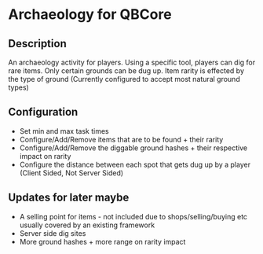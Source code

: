 # Archaeology for QBCore

## Description
An archaeology activity for players. Using a specific tool, players can dig for rare items. Only certain grounds can be dug up. Item rarity is effected by the type of ground (Currently configured to accept most natural ground types)

## Configuration
* Set min and max task times
* Configure/Add/Remove items that are to be found + their rarity
* Configure/Add/Remove the diggable ground hashes + their respective impact on rarity
* Configure the distance between each spot that gets dug up by a player (Client Sided, Not Server Sided)

## Updates for later maybe
* A selling point for items - not included due to shops/selling/buying etc usually covered by an existing framework
* Server side dig sites
* More ground hashes + more range on rarity impact
